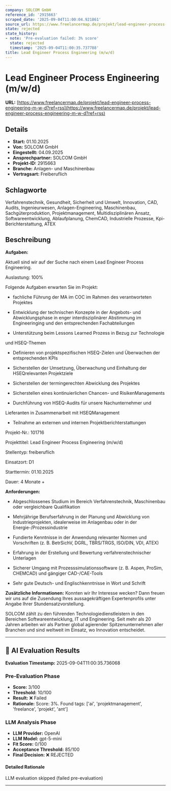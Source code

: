 ```yaml
---
company: SOLCOM GmbH
reference_id: '2915663'
scraped_date: '2025-09-04T11:00:04.921861'
source_url: https://www.freelancermap.de/projekt/lead-engineer-process-engineering-m-w-d?ref=rss
state: rejected
state_history:
- note: 'Pre-evaluation failed: 3% score'
  state: rejected
  timestamp: '2025-09-04T11:00:35.737788'
title: Lead Engineer Process Engineering (m/w/d)
---
```



# Lead Engineer Process Engineering (m/w/d)
**URL:** [https://www.freelancermap.de/projekt/lead-engineer-process-engineering-m-w-d?ref=rss](https://www.freelancermap.de/projekt/lead-engineer-process-engineering-m-w-d?ref=rss)
## Details
- **Start:** 01.10.2025
- **Von:** SOLCOM GmbH
- **Eingestellt:** 04.09.2025
- **Ansprechpartner:** SOLCOM GmbH
- **Projekt-ID:** 2915663
- **Branche:** Anlagen- und Maschinenbau
- **Vertragsart:** Freiberuflich

## Schlagworte
Verfahrenstechnik, Gesundheit, Sicherheit und Umwelt, Innovation, CAD, Audits, Ingenieurwesen, Anlagen-Engineering, Maschinenbau, Sachgüterproduktion, Projektmanagement, Multidisziplinären Ansatz, Softwareentwicklung, Ablaufplanung, ChemCAD, Industrielle Prozesse, Kpi-Berichterstattung, ATEX

## Beschreibung
**Aufgaben:**

Aktuell sind wir auf der Suche nach einem Lead Engineer Process Engineering.

Auslastung: 100%

Folgende Aufgaben erwarten Sie im Projekt:

+ fachliche Führung der MA im COC im Rahmen des verantworteten Projektes

+ Entwicklung der technischen Konzepte in der Angebots- und Abwicklungsphase in enger interdisziplinärer Abstimmung im Engineeringing und den entsprechenden Fachabteilungen

+ Unterstützung beim Lessons Learned Prozess in Bezug zur Technologie

und HSEQ-Themen

+ Definieren von projektspezifischen HSEQ-Zielen und Überwachen der entsprechenden KPIs

+ Sicherstellen der Umsetzung, Überwachung und Einhaltung der HSEQrelevanten Projektziele

+ Sicherstellen der termingerechten Abwicklung des Projektes

+ Sicherstellen eines kontinuierlichen Chancen- und RisikenManagements

+ Durchführung von HSEQ-Audits für unsere Nachunternehmer und

Lieferanten in Zusammenarbeit mit HSEQManagement

+ Teilnahme an externen und internen Projektberichterstattungen

Projekt-Nr.:
101716

Projekttitel:
Lead Engineer Process Engineering (m/w/d)

Stellentyp:
freiberuflich

Einsatzort:
D1

Starttermin:
01.10.2025

Dauer:
4 Monate +

**Anforderungen:**

+ Abgeschlossenes Studium im Bereich Verfahrenstechnik, Maschinenbau oder vergleichbare Qualifikation

+ Mehrjährige Berufserfahrung in der Planung und Abwicklung von Industrieprojekten, idealerweise im Anlagenbau oder in der Energie-/Prozessindustrie

+ Fundierte Kenntnisse in der Anwendung relevanter Normen und Vorschriften (z. B. BetrSichV, DGRL, TBRS/TRGS, ISO/DIN, VDI, ATEX)

+ Erfahrung in der Erstellung und Bewertung verfahrenstechnischer Unterlagen

+ Sicherer Umgang mit Prozesssimulationssoftware (z. B. Aspen, ProSim, CHEMCAD) und gängiger CAD-/CAE-Tools

+ Sehr gute Deutsch- und Englischkenntnisse in Wort und Schrift

**Zusätzliche Informationen:**
Konnten wir Ihr Interesse wecken? Dann freuen wir uns auf die Zusendung Ihres aussagekräftigen Expertenprofils unter Angabe Ihrer Stundensatzvorstellung.

SOLCOM zählt zu den führenden Technologiedienstleistern in den Bereichen Softwareentwicklung, IT und Engineering. Seit mehr als 20 Jahren arbeiten wir als Partner global agierender Spitzenunternehmen aller Branchen und sind weltweit im Einsatz, wo Innovation entscheidet.

---

## 🤖 AI Evaluation Results

**Evaluation Timestamp:** 2025-09-04T11:00:35.736068

### Pre-Evaluation Phase
- **Score:** 3/100
- **Threshold:** 10/100
- **Result:** ❌ Failed
- **Rationale:** Score: 3%. Found tags: ['ai', 'projektmanagement', 'freelance', 'projekt', 'ant']

### LLM Analysis Phase
- **LLM Provider:** OpenAI
- **LLM Model:** gpt-5-mini
- **Fit Score:** 0/100
- **Acceptance Threshold:** 85/100
- **Final Decision:** ❌ REJECTED

#### Detailed Rationale
LLM evaluation skipped (failed pre-evaluation)

---
